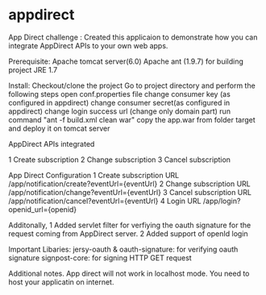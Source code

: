 # appdirect
App Direct challenge : Created this applicaion to demonstrate how you can integrate AppDirect APIs to your own web apps. 

Prerequisite:
Apache tomcat server(6.0)
Apache ant (1.9.7) for building project
JRE 1.7 

Install:
Checkout/clone the project 
Go to project directory and perform the following steps
  open conf.properties file
  		change consumer key (as configured in appdirect)
  		change consumer secret(as configured in appdirect)
  		change login success url (change only domain part)
  run command "ant -f build.xml clean war"
  copy the app.war from  folder target and deploy it on tomcat server
  
 AppDirect APIs integrated
 
  1 Create subscription
  2 Change subscription
  3 Cancel subscription
 
 App Direct Configuration
 	1 Create subscription URL /app/notification/create?eventUrl={eventUrl}
  2 Change subscription URL /app/notification/change?eventUrl={eventUrl}
  3 Cancel subscription URL /app/notification/cancel?eventUrl={eventUrl}
  4 Login URL /app/login?openid_url={openid}
  
 Additonally, 
 	1 Added servlet filter for verfiying the oauth signature for the request coming from AppDirect server.
 	2 Added support of openId login
 
 Important Libaries:
 			jersy-oauth & oauth-signature: for verifying oauth signature 
 			signpost-core: for signing HTTP GET request
 
 Additional notes. App direct will not work in localhost mode. You need to host your applicatin on internet.			

